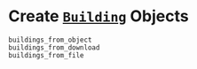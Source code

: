 # Create [`Building`](@ref) Objects

```@docs
buildings_from_object
buildings_from_download
buildings_from_file
```

